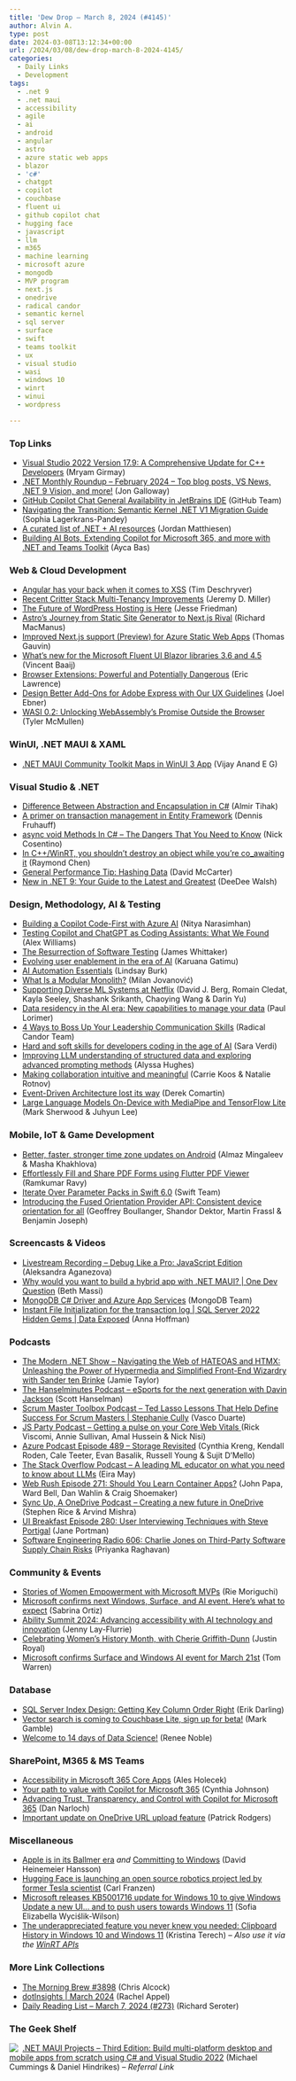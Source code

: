 ```yaml
---
title: 'Dew Drop – March 8, 2024 (#4145)'
author: Alvin A.
type: post
date: 2024-03-08T13:12:34+00:00
url: /2024/03/08/dew-drop-march-8-2024-4145/
categories:
  - Daily Links
  - Development
tags:
  - .net 9
  - .net maui
  - accessibility
  - agile
  - ai
  - android
  - angular
  - astro
  - azure static web apps
  - blazor
  - 'c#'
  - chatgpt
  - copilot
  - couchbase
  - fluent ui
  - github copilot chat
  - hugging face
  - javascript
  - llm
  - m365
  - machine learning
  - microsoft azure
  - mongodb
  - MVP program
  - next.js
  - onedrive
  - radical candor
  - semantic kernel
  - sql server
  - surface
  - swift
  - teams toolkit
  - ux
  - visual studio
  - wasi
  - windows 10
  - winrt
  - winui
  - wordpress

---
```

### <a name="top"></a>Top Links

  * <a href="https://devblogs.microsoft.com/visualstudio/visual-studio-2022-version-17-9-a-comprehensive-update-for-c-developers/" target="_blank" rel="noopener">Visual Studio 2022 Version 17.9: A Comprehensive Update for C++ Developers</a> (Mryam Girmay)
  * <a href="https://dev.to/dotnet/net-monthly-roundup-february-2024-top-blog-posts-vs-news-net-9-vision-and-more-3h6n" target="_blank" rel="noopener">.NET Monthly Roundup &#8211; February 2024 &#8211; Top blog posts, VS News, .NET 9 Vision, and more!</a> (Jon Galloway)
  * <a href="https://github.blog/changelog/2024-03-07-github-copilot-chat-general-availability-in-jetbrains-ide/" target="_blank" rel="noopener">GitHub Copilot Chat General Availability in JetBrains IDE</a> (GitHub Team)
  * <a href="https://devblogs.microsoft.com/semantic-kernel/navigating-the-transition-semantic-kernel-net-v1-migration-guide/" target="_blank" rel="noopener">Navigating the Transition: Semantic Kernel .NET V1 Migration Guide</a> (Sophia Lagerkrans-Pandey)
  * <a href="https://github.com/jmatthiesen/dotnet-ai-resources" target="_blank" rel="noopener">A curated list of .NET + AI resources</a> (Jordan Matthiesen)
  * <a href="https://devblogs.microsoft.com/dotnet/teams-toolkit-for-visual-studio-release-updates/" target="_blank" rel="noopener">Building AI Bots, Extending Copilot for Microsoft 365, and more with .NET and Teams Toolkit</a> (Ayca Bas)



### <a name="web"></a>Web & Cloud Development

  * <a href="https://timdeschryver.dev/blog/angular-has-your-back-when-it-comes-to-xss" target="_blank" rel="noopener">Angular has your back when it comes to XSS</a> (Tim Deschryver)
  * <a href="https://jeremydmiller.com/2024/03/07/recent-critter-stack-multi-tenancy-improvements/" target="_blank" rel="noopener">Recent Critter Stack Multi-Tenancy Improvements</a> (Jeremy D. Miller)
  * <a href="https://jetpack.com/blog/the-future-of-wordpress-hosting-is-here/" target="_blank" rel="noopener">The Future of WordPress Hosting is Here</a> (Jesse Friedman)
  * <a href="https://thenewstack.io/astros-journey-from-static-site-generator-to-next-js-rival/" target="_blank" rel="noopener">Astro’s Journey from Static Site Generator to Next.js Rival</a> (Richard MacManus)
  * <a href="https://techcommunity.microsoft.com/t5/apps-on-azure-blog/improved-next-js-support-preview-for-azure-static-web-apps/ba-p/4078617" target="_blank" rel="noopener">Improved Next.js support (Preview) for Azure Static Web Apps</a> (Thomas Gauvin)
  * <a href="https://baaijte.net/blog//" target="_blank" rel="noopener">What&#8217;s new for the Microsoft Fluent UI Blazor libraries 3.6 and 4.5</a> (Vincent Baaij)
  * <a href="https://textslashplain.com/2024/03/07/browser-extensions-powerful-and-potentially-dangerous/" target="_blank" rel="noopener">Browser Extensions: Powerful and Potentially Dangerous</a> (Eric Lawrence)
  * <a href="https://blog.developer.adobe.com/design-better-add-ons-for-adobe-express-with-our-ux-guidelines-8f95849ee84a?source=rss----9342990108af---4" target="_blank" rel="noopener">Design Better Add-Ons for Adobe Express with Our UX Guidelines</a> (Joel Ebner)
  * <a href="https://thenewstack.io/wasi-0-2-unlocking-webassemblys-promise-outside-the-browser/" target="_blank" rel="noopener">WASI 0.2: Unlocking WebAssembly’s Promise Outside the Browser</a> (Tyler McMullen)



### <a name="silverlight"></a>WinUI, .NET MAUI & XAML

  * <a href="https://egvijayanand.in/2024/03/07/dotnet-maui-community-toolkit-maps-in-winui-3-app/" target="_blank" rel="noopener">.NET MAUI Community Toolkit Maps in WinUI 3 App</a> (Vijay Anand E G)



### <a name="dotnet"></a>Visual Studio & .NET

  * <a href="https://code-maze.com/csharp-difference-between-abstraction-and-encapsulation/" target="_blank" rel="noopener">Difference Between Abstraction and Encapsulation in C#</a> (Almir Tihak)
  * <a href="https://dateo-software.de/blog/transaction-entity-framework" target="_blank" rel="noopener">A primer on transaction management in Entity Framework</a> (Dennis Fruhauff)
  * <a href="https://www.devleader.ca/2024/03/07/async-void-methods-in-c-the-dangers-that-you-need-to-know/" target="_blank" rel="noopener">async void Methods In C# – The Dangers That You Need to Know</a> (Nick Cosentino)
  * <a href="https://devblogs.microsoft.com/oldnewthing/20240307-00/?p=109490" target="_blank" rel="noopener">In C++/WinRT, you shouldn’t destroy an object while you’re co_awaiting it</a> (Raymond Chen)
  * <a href="https://dotnettips.wordpress.com/2024/03/08/general-performance-tips-for-microsoft-net-hashing-data/" target="_blank" rel="noopener">General Performance Tip: Hashing Data</a> (David McCarter)
  * <a href="https://www.mobilize.net/blog/new-in-dotnet9" target="_blank" rel="noopener">New in .NET 9: Your Guide to the Latest and Greatest</a> (DeeDee Walsh)



### <a name="design"></a>Design, Methodology, AI & Testing

  * <a href="https://dev.to/azure/building-a-copilot-code-first-with-azure-ai-443l" target="_blank" rel="noopener">Building a Copilot Code-First with Azure AI</a> (Nitya Narasimhan)
  * <a href="https://thenewstack.io/testing-copilot-and-chatgpt-as-coding-assistants-what-we-found/" target="_blank" rel="noopener">Testing Copilot and ChatGPT as Coding Assistants: What We Found</a> (Alex Williams)
  * <a href="https://medium.com/@docjamesw/the-resurrection-of-software-testing-634423cd8411?source=rss-5f15047e844d------2" target="_blank" rel="noopener">The Resurrection of Software Testing</a> (James Whittaker)
  * <a href="https://techcommunity.microsoft.com/t5/driving-adoption-blog/evolving-user-enablement-in-the-era-of-ai/ba-p/4079099" target="_blank" rel="noopener">Evolving user enablement in the era of AI</a> (Karuana Gatimu)
  * <a href="https://dzone.com/refcardz/ai-automation-essentials" target="_blank" rel="noopener">AI Automation Essentials</a> (Lindsay Burk)
  * <a href="https://www.milanjovanovic.tech/blog/what-is-a-modular-monolith" target="_blank" rel="noopener">What Is a Modular Monolith?</a> (Milan Jovanović)
  * <a href="https://netflixtechblog.com/supporting-diverse-ml-systems-at-netflix-2d2e6b6d205d?source=rss----2615bd06b42e---4" target="_blank" rel="noopener">Supporting Diverse ML Systems at Netflix</a> (David J. Berg, Romain Cledat, Kayla Seeley, Shashank Srikanth, Chaoying Wang & Darin Yu)
  * <a href="https://www.microsoft.com/en-us/microsoft-365/blog/2024/03/07/data-residency-in-the-ai-era-new-capabilities-to-manage-your-data/" target="_blank" rel="noopener">Data residency in the AI era: New capabilities to manage your data</a> (Paul Lorimer)
  * <a href="https://www.radicalcandor.com/blog/leadership-communication-skills/" target="_blank" rel="noopener">4 Ways to Boss Up Your Leadership Communication Skills</a> (Radical Candor Team)
  * <a href="https://github.blog/2024-03-07-hard-and-soft-skills-for-developers-coding-in-the-age-of-ai/" target="_blank" rel="noopener">Hard and soft skills for developers coding in the age of AI</a> (Sara Verdi)
  * <a href="https://www.microsoft.com/en-us/research/blog/improving-llm-understanding-of-structured-data-and-exploring-advanced-prompting-methods/" target="_blank" rel="noopener">Improving LLM understanding of structured data and exploring advanced prompting methods</a> (Alyssa Hughes)
  * <a href="https://stackoverflow.blog/2024/03/07/stack-overflow-for-teams-new-homepage/" target="_blank" rel="noopener">Making collaboration intuitive and meaningful</a> (Carrie Koos & Natalie Rotnov)
  * <a href="https://codeopinion.com/event-driven-architecture-lost-its-way/" target="_blank" rel="noopener">Event-Driven Architecture lost its way</a> (Derek Comartin)
  * <a href="http://developers.googleblog.com/2024/03/running-large-language-models-on-device-with-mediapipe-andtensorflow-lite.html" target="_blank" rel="noopener">Large Language Models On-Device with MediaPipe and TensorFlow Lite</a> (Mark Sherwood & Juhyun Lee)



### <a name="mobile"></a>Mobile, IoT & Game Development

  * <a href="http://android-developers.googleblog.com/2024/03/better-faster-stronger-time-zone-updates-on-android.html" target="_blank" rel="noopener">Better, faster, stronger time zone updates on Android</a> (Almaz Mingaleev & Masha Khakhlova)
  * <a href="https://www.syncfusion.com/blogs/post/fill-share-pdf-forms-flutter.aspx?utm_source=alvinashcraft&utm_medium=email&utm_campaign=alvinashcraft_blog_edmmar24" target="_blank" rel="noopener">Effortlessly Fill and Share PDF Forms using Flutter PDF Viewer</a> (Ramkumar Ravy)
  * <a href="https://swift.org/blog/pack-iteration/" target="_blank" rel="noopener">Iterate Over Parameter Packs in Swift 6.0</a> (Swift Team)
  * <a href="http://android-developers.googleblog.com/2024/03/introducing-fused-orientation-provider-api.html" target="_blank" rel="noopener">Introducing the Fused Orientation Provider API: Consistent device orientation for all</a> (Geoffrey Boullanger, Shandor Dektor, Martin Frassl & Benjamin Joseph)



### <a name="videos"></a>Screencasts & Videos

  * <a href="https://blog.jetbrains.com/webstorm/2024/03/livestream-recording-debug-like-a-pro-javascript-edition/" target="_blank" rel="noopener">Livestream Recording – Debug Like a Pro: JavaScript Edition</a> (Aleksandra Aganezova)
  * <a href="http://www.youtube.com/watch?v=xPV4ewH6i0I" target="_blank" rel="noopener">Why would you want to build a hybrid app with .NET MAUI? | One Dev Question</a> (Beth Massi)
  * <a href="http://www.youtube.com/watch?v=acSl3BcXS1Q" target="_blank" rel="noopener">MongoDB C# Driver and Azure App Services</a> (MongoDB Team)
  * <a href="http://www.youtube.com/watch?v=KqBtwF991yQ" target="_blank" rel="noopener">Instant File Initialization for the transaction log | SQL Server 2022 Hidden Gems | Data Exposed</a> (Anna Hoffman)



### <a name="podcasts"></a>Podcasts

  * <a href="https://dotnetcore.show/season-6/navigating-the-web-of-hateoas-and-htmx-unleashing-the-power-of-hypermedia-and-simplified-front-end-wizardry-with-sander-ten-brinke/" target="_blank" rel="noopener">The Modern .NET Show &#8211; Navigating the Web of HATEOAS and HTMX: Unleashing the Power of Hypermedia and Simplified Front-End Wizardry with Sander ten Brinke</a> (Jamie Taylor)
  * <a href="https://www.hanselminutes.com/935/esports-for-the-next-generation-with-davin-jackson" target="_blank" rel="noopener">The Hanselminutes Podcast &#8211; eSports for the next generation with Davin Jackson</a> (Scott Hanselman)
  * <a href="https://scrummastertoolbox.libsyn.com/ted-lasso-lessons-that-help-define-success-for-scrum-masters-stephanie-cully" target="_blank" rel="noopener">Scrum Master Toolbox Podcast &#8211; Ted Lasso Lessons That Help Define Success For Scrum Masters | Stephanie Cully</a> (Vasco Duarte)
  * <a href="https://changelog.com/jsparty/315" target="_blank" rel="noopener">JS Party Podcast &#8211; Getting a pulse on your Core Web Vitals </a> (Rick Viscomi, Annie Sullivan, Amal Hussein & Nick Nisi)
  * <a href="http://azpodcast.azurewebsites.net/post/Episode-489-Storage-Revisited" target="_blank" rel="noopener">Azure Podcast Episode 489 &#8211; Storage Revisited</a> (Cynthia Kreng, Kendall Roden, Cale Teeter, Evan Basalik, Russell Young & Sujit D&#8217;Mello)
  * <a href="https://stackoverflow.blog/2024/03/08/a-leading-ml-educator-on-what-you-need-to-know-about-llms/" target="_blank" rel="noopener">The Stack Overflow Podcast &#8211; A leading ML educator on what you need to know about LLMs</a> (Eira May)
  * <a href="https://www.webrush.io/episodes/episode-271-should-you-learn-container-apps" target="_blank" rel="noopener">Web Rush Episode 271: Should You Learn Container Apps?</a> (John Papa, Ward Bell, Dan Wahlin & Craig Shoemaker)
  * <a href="http://sites.libsyn.com/206900/creating-a-new-future-in-onedrive" target="_blank" rel="noopener">Sync Up, A OneDrive Podcast &#8211; Creating a new future in OneDrive</a> (Stephen Rice & Arvind Mishra)
  * <a href="https://uibreakfast.com/280-user-interviewing-techniques-with-steve-portigal/" target="_blank" rel="noopener">UI Breakfast Episode 280: User Interviewing Techniques with Steve Portigal</a> (Jane Portman)
  * <a href="https://se-radio.net/2024/03/se-radio-606-charlie-jones-on-third-party-software-supply-chain-risks/" target="_blank" rel="noopener">Software Engineering Radio 606: Charlie Jones on Third-Party Software Supply Chain Risks</a> (Priyanka Raghavan)



### <a name="events"></a>Community & Events

  * <a href="https://techcommunity.microsoft.com/t5/microsoft-mvp-communities-blog/stories-of-women-empowerment-with-microsoft-mvps/ba-p/4072701" target="_blank" rel="noopener">Stories of Women Empowerment with Microsoft MVPs</a> (Rie Moriguchi)
  * <a href="https://www.zdnet.com/article/microsoft-confirms-next-windows-surface-and-ai-event-heres-what-to-expect/#ftag=RSSbaffb68" target="_blank" rel="noopener">Microsoft confirms next Windows, Surface, and AI event. Here&#8217;s what to expect</a> (Sabrina Ortiz)
  * <a href="https://blogs.microsoft.com/blog/2024/03/07/ability-summit-2024-advancing-accessibility-with-ai-technology-and-innovation/" target="_blank" rel="noopener">Ability Summit 2024: Advancing accessibility with AI technology and innovation</a> (Jenny Lay-Flurrie)
  * <a href="https://techcommunity.microsoft.com/t5/marketplace-blog/celebrating-women-s-history-month-with-cherie-griffith-dunn/ba-p/4076726" target="_blank" rel="noopener">Celebrating Women&#8217;s History Month, with Cherie Griffith-Dunn</a> (Justin Royal)
  * <a href="https://www.theverge.com/2024/3/7/24093154/microsoft-surface-windows-ai-event-2024" target="_blank" rel="noopener">Microsoft confirms Surface and Windows AI event for March 21st</a> (Tom Warren)



### <a name="sql"></a>Database

  * <a href="https://erikdarling.com/sql-server-index-design-getting-key-column-order-right/" target="_blank" rel="noopener">SQL Server Index Design: Getting Key Column Order Right</a> (Erik Darling)
  * <a href="https://www.couchbase.com/blog/vector-search-on-mobile-beta/" target="_blank" rel="noopener">Vector search is coming to Couchbase Lite, sign up for beta!</a> (Mark Gamble)
  * <a href="https://dev.to/azure/welcome-to-14-days-of-data-science-lc9" target="_blank" rel="noopener">Welcome to 14 days of Data Science!</a> (Renee Noble)



### <a name="sp"></a>SharePoint, M365 & MS Teams

  * <a href="https://techcommunity.microsoft.com/t5/copilot-for-microsoft-365/accessibility-in-microsoft-365-core-apps/ba-p/4076693" target="_blank" rel="noopener">Accessibility in Microsoft 365 Core Apps</a> (Ales Holecek)
  * <a href="https://techcommunity.microsoft.com/t5/copilot-for-microsoft-365/your-path-to-value-with-copilot-for-microsoft-365/ba-p/4078744" target="_blank" rel="noopener">Your path to value with Copilot for Microsoft 365</a> (Cynthia Johnson)
  * <a href="https://techcommunity.microsoft.com/t5/copilot-for-microsoft-365/advancing-trust-transparency-and-control-with-copilot-for/ba-p/4078828" target="_blank" rel="noopener">Advancing Trust, Transparency, and Control with Copilot for Microsoft 365</a> (Dan Narloch)
  * <a href="https://devblogs.microsoft.com/microsoft365dev/important-update-on-onedrive-url-upload-feature/" target="_blank" rel="noopener">Important update on OneDrive URL upload feature</a> (Patrick Rodgers)



### <a name="misc"></a>Miscellaneous

  * <a href="https://world.hey.com/dhh/apple-is-in-its-ballmer-era-339b0713" target="_blank" rel="noopener">Apple is in its Ballmer era</a> _and_ <a href="https://world.hey.com/dhh/committing-to-windows-2d6388fd" target="_blank" rel="noopener">Committing to Windows</a> (David Heinemeier Hansson)
  * <a href="https://venturebeat.com/ai/hugging-face-is-launching-an-open-source-robotics-project-led-by-former-tesla-scientist/" target="_blank" rel="noopener">Hugging Face is launching an open source robotics project led by former Tesla scientist</a> (Carl Franzen)
  * <a href="https://betanews.com/2024/03/08/microsoft-releases-kb5001716-update-to-windows-10-to-give-windows-update-a-new-ui-and-to-push-users-towards-windows-11/" target="_blank" rel="noopener">Microsoft releases KB5001716 update for Windows 10 to give Windows Update a new UI&#8230; and to push users towards Windows 11</a> (Sofia Elizabella Wyciślik-Wilson)
  * <a href="https://www.techradar.com/computing/windows/the-underappreciated-feature-you-never-knew-you-needed-clipboard-history-in-windows-10-and-windows-11" target="_blank" rel="noopener">The underappreciated feature you never knew you needed: Clipboard History in Windows 10 and Windows 11</a> (Kristina Terech) _&#8211; Also use it via the <a href="https://learn.microsoft.com/uwp/api/windows.applicationmodel.datatransfer.clipboard.gethistoryitemsasync" target="_blank" rel="noopener">WinRT APIs</a>_



### <a name="links"></a>More Link Collections

  * <a href="https://blog.cwa.me.uk/2024/03/08/the-morning-brew-3898/" target="_blank" rel="noopener">The Morning Brew #3898</a> (Chris Alcock)
  * <a href="https://blog.jetbrains.com/dotnet/2024/03/07/dotinsights-march-2024/" target="_blank" rel="noopener">dotInsights | March 2024</a> (Rachel Appel)
  * <a href="https://seroter.com/2024/03/07/daily-reading-list-march-7-2024-273/" target="_blank" rel="noopener">Daily Reading List – March 7, 2024 (#273)</a> (Richard Seroter)



### <a name="shelf"></a>The Geek Shelf

<a href="https://www.amazon.com/dp/1837634912/?tag=amavin-20" target="_blank" rel="noopener"><img decoding="async" align="left" style="margin: 0px 4px 0px 0px; border: 0px currentcolor; border-image: none; float: left; display: inline; background-image: none;" src="https://m.media-amazon.com/images/I/511+anL+KbL._SS135_.jpg" border="0" /></a>&nbsp;<a href="https://www.amazon.com/dp/1837634912/?tag=amavin-20" target="_blank" rel="noopener">.NET MAUI Projects &#8211; Third Edition: Build multi-platform desktop and mobile apps from scratch using C# and Visual Studio 2022</a> (Michael Cummings & Daniel Hindrikes) _&#8211; Referral Link_